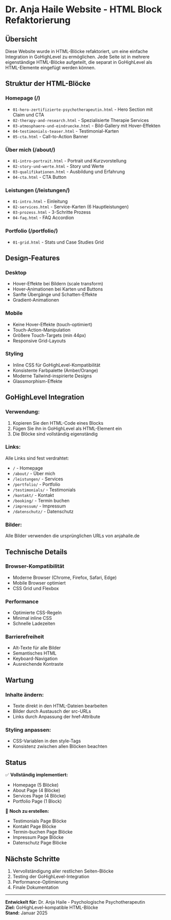 # Dr. Anja Haile Website - HTML Block Refaktorierung

## Übersicht

Diese Website wurde in HTML-Blöcke refaktoriert, um eine einfache Integration in GoHighLevel zu ermöglichen. Jede Seite ist in mehrere eigenständige HTML-Blöcke aufgeteilt, die separat in GoHighLevel als HTML-Elemente eingefügt werden können.

## Struktur der HTML-Blöcke

### Homepage (/)
- `01-hero-zertifizierte-psychotherapeutin.html` - Hero Section mit Claim und CTA
- `02-therapy-and-research.html` - Spezialisierte Therapie Services
- `03-atmosphaere-und-eindruecke.html` - Bild-Gallery mit Hover-Effekten
- `04-testimonials-teaser.html` - Testimonial-Karten
- `05-cta.html` - Call-to-Action Banner

### Über mich (/about/)
- `01-intro-portrait.html` - Portrait und Kurzvorstellung
- `02-story-und-werte.html` - Story und Werte
- `03-qualifikationen.html` - Ausbildung und Erfahrung
- `04-cta.html` - CTA Button

### Leistungen (/leistungen/)
- `01-intro.html` - Einleitung
- `02-services.html` - Service-Karten (6 Hauptleistungen)
- `03-prozess.html` - 3-Schritte Prozess
- `04-faq.html` - FAQ Accordion

### Portfolio (/portfolio/)
- `01-grid.html` - Stats und Case Studies Grid

## Design-Features

### Desktop
- Hover-Effekte bei Bildern (scale transform)
- Hover-Animationen bei Karten und Buttons
- Sanfte Übergänge und Schatten-Effekte
- Gradient-Animationen

### Mobile
- Keine Hover-Effekte (touch-optimiert)
- Touch-Action-Manipulation
- Größere Touch-Targets (min 44px)
- Responsive Grid-Layouts

### Styling
- Inline CSS für GoHighLevel-Kompatibilität
- Konsistente Farbpalette (Amber/Orange)
- Moderne Tailwind-inspirierte Designs
- Glassmorphism-Effekte

## GoHighLevel Integration

### Verwendung:
1. Kopieren Sie den HTML-Code eines Blocks
2. Fügen Sie ihn in GoHighLevel als HTML-Element ein
3. Die Blöcke sind vollständig eigenständig

### Links:
Alle Links sind fest verdrahtet:
- `/` - Homepage
- `/about/` - Über mich
- `/leistungen/` - Services
- `/portfolio/` - Portfolio
- `/testimonials/` - Testimonials
- `/kontakt/` - Kontakt
- `/booking/` - Termin buchen
- `/impressum/` - Impressum
- `/datenschutz/` - Datenschutz

### Bilder:
Alle Bilder verwenden die ursprünglichen URLs von anjahaile.de

## Technische Details

### Browser-Kompatibilität
- Moderne Browser (Chrome, Firefox, Safari, Edge)
- Mobile Browser optimiert
- CSS Grid und Flexbox

### Performance
- Optimierte CSS-Regeln
- Minimal inline CSS
- Schnelle Ladezeiten

### Barrierefreiheit
- Alt-Texte für alle Bilder
- Semantisches HTML
- Keyboard-Navigation
- Ausreichende Kontraste

## Wartung

### Inhalte ändern:
- Texte direkt in den HTML-Dateien bearbeiten
- Bilder durch Austausch der src-URLs
- Links durch Anpassung der href-Attribute

### Styling anpassen:
- CSS-Variablen in den style-Tags
- Konsistenz zwischen allen Blöcken beachten

## Status

✅ **Vollständig implementiert:**
- Homepage (5 Blöcke)
- About Page (4 Blöcke) 
- Services Page (4 Blöcke)
- Portfolio Page (1 Block)

🔄 **Noch zu erstellen:**
- Testimonials Page Blöcke
- Kontakt Page Blöcke
- Termin-buchen Page Blöcke
- Impressum Page Blöcke
- Datenschutz Page Blöcke

## Nächste Schritte

1. Vervollständigung aller restlichen Seiten-Blöcke
2. Testing der GoHighLevel-Integration
3. Performance-Optimierung
4. Finale Dokumentation

---

**Entwickelt für:** Dr. Anja Haile - Psychologische Psychotherapeutin  
**Ziel:** GoHighLevel-kompatible HTML-Blöcke  
**Stand:** Januar 2025